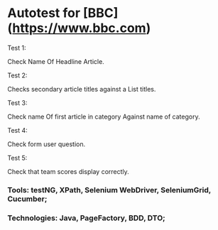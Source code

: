 # Autotest for [BBC] (https://www.bbc.com)

Test 1:

Check Name Of Headline Article.

Test 2:

Checks secondary article titles against a List titles.

Test 3:

Check name Of first article in category Against name of category.

Test 4:

Check form user question.

Test 5:

Check that team scores display correctly.

### Tools:	testNG, XPath, Selenium WebDriver, SeleniumGrid, Cucumber;
### Technologies:	Java, PageFactory, BDD, DTO;
